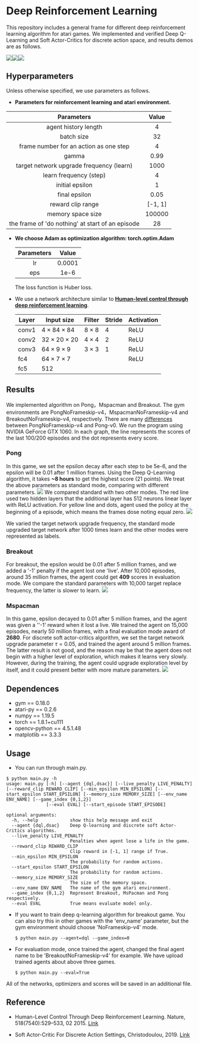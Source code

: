 # Deep Reinforcement Learning

This repository includes a general frame for different deep reinforcement learning algorithm for atari games. We implemented and verified Deep Q-Learning and Soft Actor-Critics for discrete action space, and results demos are as follows.

![](./PongNoFrameskip-v4/pong.gif)![](./BreakoutNoFrameskip-v4/breakout.gif)![](./MsPacmanNoFrameskip-v4/pacman.gif)

## Hyperparameters

Unless otherwise specified, we use parameters as follows.

- **Parameters for reinforcement learning and atari environment.**

|                    Parameters                     |  Value  |
| :-----------------------------------------------: | :-----: |
|               agent history length                |    4    |
|                    batch size                     |   32    |
|      frame number for an action as one step       |    4    |
|                       gamma                       |  0.99   |
|     target network upgrade frequency (learn)      |  1000   |
|              learn frequency (step)               |    4    |
|                  initial epsilon                  |    1    |
|                   final epsilon                   |  0.05   |
|                 reward clip range                 | [-1, 1] |
|                 memory space size                 | 100000  |
| the frame of  'do nothing' at start of an episode |   28    |

- **We choose Adam as optimization algorithm: torch.optim.Adam**

  | Parameters | Value  |
  | :--------: | :----: |
  |     lr     | 0.0001 |
  |    eps     |  1e-6  |

  The loss function is Huber loss.

- We use a network architecture similar to **[Human-level control through deep reinforcement learning](https://www.nature.com/articles/nature14236)**.

  | Layer | Input size              | Filter      | Stride | Activation |
  | ----- | ----------------------- | ----------- | ------ | ---------- |
  | conv1 | $4\times 84 \times 84$  | $8\times 8$ | 4      | ReLU       |
  | conv2 | $32\times 20 \times 20$ | $4\times 4$ | 2      | ReLU       |
  | conv3 | $64\times 9 \times 9$   | $3\times 3$ | 1      | ReLU       |
  | fc4   | $64\times 7 \times 7$   |             |        | ReLU       |
  | fc5   | $512$                   |             |        |            |

## Results

We implemented algorithm on Pong，Mspacman and Breakout. The gym environments are PongNoFrameskip-v4，MspacmanNoFrameskip-v4 and BreakoutNoFrameskip-v4, respectively. There are many [differences](https://github.com/openai/gym/issues/1280) between PongNoFrameskip-v4 and Pong-v0. We run the program using NVIDIA GeForce GTX 1060. In each graph, the line represents the scores of the last 100/200 episodes and the dot represents every score.

### Pong

In this game, we set the epsilon decay after each step to be 5e-6, and the epsilon will be 0.01 after 1 million frames. Using the Deep Q-Learning algorithm, it takes **~8 hours** to get the highest score (21 points). We treat the above parameters as standard mode, comparing with different parameters.
![](./PongNoFrameskip-v4/pong_compare1.png)
We compared standard with two other modes. The red line used two hidden layers that the additional layer has 512 neurons linear layer with ReLU activation. For yellow line and dots, agent used the policy at the beginning of a episode, which means the frames dose noting equal zero.
![](./PongNoFrameskip-v4/pong_compare2.png)

We varied the target network upgrade frequency, the standard mode upgraded target network after 1000 times learn and the other modes were represented as labels.

### Breakout

For breakout, the epsilon would be 0.01 after 5 million frames, and we added a '-1' penalty if the agent lost one 'live'.  After 10,000 episodes, around 35 million frames, the agent could get **409** scores in evaluation mode.  We compare the standard parameters with 10,000 target replace frequency, the latter is slower to learn.
![](./BreakoutNoFrameskip-v4/breakout_result.png)

### Mspacman

In this game, epsilon decayed to 0.01 after 5 million frames, and the agent was given a ''-1' reward when it lost a live. We trained the agent on 15,000 episodes, nearly 50 million frames, with a final evaluation mode award of **2680**. For discrete soft actor-critics algorithm, we set the target network upgrade parameter $\tau = 0.05$, and trained the agent around 5 million frames. The latter result is not good, and the reason may be that the agent does not begin with a higher level of exploration, which makes it learns very slowly. However, during the training, the agent could upgrade exploration level by itself, and it could present better with more mature parameters.
![](./MsPacmanNoFrameskip-v4/pacman_compare.png)


## Dependences

- gym == 0.18.0
- atari-py == 0.2.6
- numpy == 1.19.5
- torch == 1.8.1+cu111
- opencv-python == 4.5.1.48
- matplotlib == 3.3.3
## Usage

- You can run through main.py.

```shell
$ python main.py -h
usage: main.py [-h] [--agent {dql,dsac}] [--live_penalty LIVE_PENALTY] [--reward_clip REWARD_CLIP] [--min_epsilon MIN_EPSILON] [--start_epsilon START_EPSILON] [--memory_size MEMORY_SIZE] [--env_name ENV_NAME] [--game_index {0,1,2}]
               [--eval EVAL] [--start_episode START_EPISODE]

optional arguments:
  -h, --help            show this help message and exit
  --agent {dql,dsac}    Deep Q-learning and discrete soft Actor-Critics algorithms.
  --live_penalty LIVE_PENALTY
                        Penalties when agent lose a life in the game.
  --reward_clip REWARD_CLIP
                        Clip reward in [-1, 1] range if True.
  --min_epsilon MIN_EPSILON
                        The probability for random actions.
  --start_epsilon START_EPSILON
                        The probability for random actions.
  --memory_size MEMORY_SIZE
                        The size of the memory space.
  --env_name ENV_NAME   The name of the gym atari environment.
  --game_index {0,1,2}  Represent Breakout, MsPacman and Pong respectively.
  --eval EVAL           True means evaluate model only.
```

- If you want to train deep q-learning algorithm for breakout game. You can also try this in other games with the 'env_name' parameter, but the gym environment should choose 'NoFrameskip-v4' mode.

  ```shell
  $ python main.py --agent=dql --game_index=0
  ```

- For evaluation mode, once trained the agent, changed the final agent name to be  'BreakoutNoFrameskip-v4' for example. We have upload trained agents about above three games.

  ```shell
  $ python main.py --eval=True
  ```

All of the networks, optimizers and scores will be saved in an additional file.

## Reference

- Human-Level Control Through Deep Reinforcement Learning. Nature, 518(7540):529–533, 02 2015. [Link](http://dx.doi.org/10.1038/nature14236)

- Soft Actor-Critic For Discrete Action Settings, Christodoulou, 2019. [Link](https://arxiv.org/abs/1910.07207)
